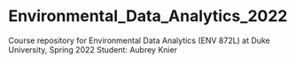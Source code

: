 # Environmental_Data_Analytics_2022

Course repository for Environmental Data Analytics (ENV 872L) at Duke University, Spring 2022
Student: Aubrey Knier